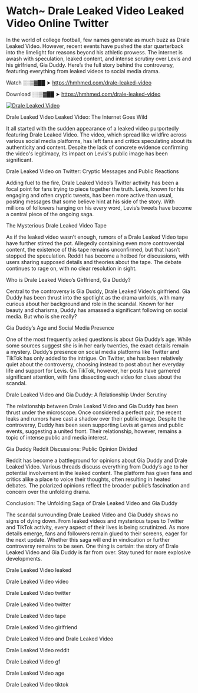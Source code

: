 # Watch~ Drale Leaked Video Leaked Video Online Twitter

In the world of college football, few names generate as much buzz as Drale Leaked Video. However, recent events have pushed the star quarterback into the limelight for reasons beyond his athletic prowess. The internet is awash with speculation, leaked content, and intense scrutiny over Levis and his girlfriend, Gia Duddy. Here’s the full story behind the controversy, featuring everything from leaked videos to social media drama.

Watch ░░▒▓██ ➤ https://hmhmed.com/drale-leaked-video

Download ░░▒▓██ ➤ https://hmhmed.com/drale-leaked-video

[![Drale Leaked Video](https://i.imgur.com/dJHk4Zq.gif)](https://hmhmed.com/drale-leaked-video)

Drale Leaked Video Leaked Video: The Internet Goes Wild

It all started with the sudden appearance of a leaked video purportedly featuring Drale Leaked Video. The video, which spread like wildfire across various social media platforms, has left fans and critics speculating about its authenticity and content. Despite the lack of concrete evidence confirming the video's legitimacy, its impact on Levis's public image has been significant.

Drale Leaked Video on Twitter: Cryptic Messages and Public Reactions

Adding fuel to the fire, Drale Leaked Video’s Twitter activity has been a focal point for fans trying to piece together the truth. Levis, known for his engaging and often cryptic tweets, has been more active than usual, posting messages that some believe hint at his side of the story. With millions of followers hanging on his every word, Levis’s tweets have become a central piece of the ongoing saga.

The Mysterious Drale Leaked Video Tape

As if the leaked video wasn’t enough, rumors of a Drale Leaked Video tape have further stirred the pot. Allegedly containing even more controversial content, the existence of this tape remains unconfirmed, but that hasn’t stopped the speculation. Reddit has become a hotbed for discussions, with users sharing supposed details and theories about the tape. The debate continues to rage on, with no clear resolution in sight.

Who is Drale Leaked Video’s Girlfriend, Gia Duddy?

Central to the controversy is Gia Duddy, Drale Leaked Video’s girlfriend. Gia Duddy has been thrust into the spotlight as the drama unfolds, with many curious about her background and role in the scandal. Known for her beauty and charisma, Duddy has amassed a significant following on social media. But who is she really?

Gia Duddy’s Age and Social Media Presence

One of the most frequently asked questions is about Gia Duddy’s age. While some sources suggest she is in her early twenties, the exact details remain a mystery. Duddy’s presence on social media platforms like Twitter and TikTok has only added to the intrigue. On Twitter, she has been relatively quiet about the controversy, choosing instead to post about her everyday life and support for Levis. On TikTok, however, her posts have garnered significant attention, with fans dissecting each video for clues about the scandal.

Drale Leaked Video and Gia Duddy: A Relationship Under Scrutiny

The relationship between Drale Leaked Video and Gia Duddy has been thrust under the microscope. Once considered a perfect pair, the recent leaks and rumors have cast a shadow over their public image. Despite the controversy, Duddy has been seen supporting Levis at games and public events, suggesting a united front. Their relationship, however, remains a topic of intense public and media interest.

Gia Duddy Reddit Discussions: Public Opinion Divided

Reddit has become a battleground for opinions about Gia Duddy and Drale Leaked Video. Various threads discuss everything from Duddy’s age to her potential involvement in the leaked content. The platform has given fans and critics alike a place to voice their thoughts, often resulting in heated debates. The polarized opinions reflect the broader public’s fascination and concern over the unfolding drama.

Conclusion: The Unfolding Saga of Drale Leaked Video and Gia Duddy

The scandal surrounding Drale Leaked Video and Gia Duddy shows no signs of dying down. From leaked videos and mysterious tapes to Twitter and TikTok activity, every aspect of their lives is being scrutinized. As more details emerge, fans and followers remain glued to their screens, eager for the next update. Whether this saga will end in vindication or further controversy remains to be seen. One thing is certain: the story of Drale Leaked Video and Gia Duddy is far from over. Stay tuned for more explosive developments.

Drale Leaked Video leaked

Drale Leaked Video video

Drale Leaked Video twitter

Drale Leaked Video twitter

Drale Leaked Video tape

Drale Leaked Video girlfriend

Drale Leaked Video and Drale Leaked Video

Drale Leaked Video reddit

Drale Leaked Video gf

Drale Leaked Video age

Drale Leaked Video tiktok